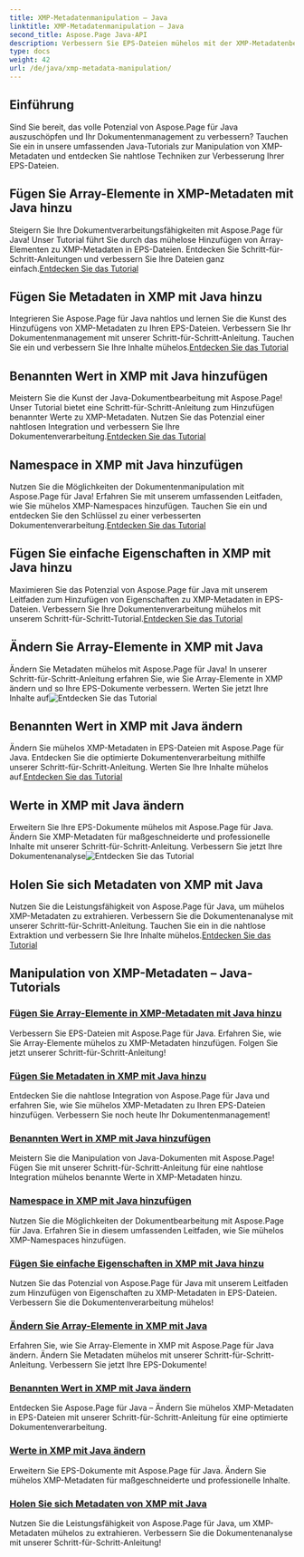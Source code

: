 ```yaml
---
title: XMP-Metadatenmanipulation – Java
linktitle: XMP-Metadatenmanipulation – Java
second_title: Aspose.Page Java-API
description: Verbessern Sie EPS-Dateien mühelos mit der XMP-Metadatenbearbeitung – vom Hinzufügen von Elementen bis zur Extraktion. Verbessern Sie Ihr Dokumentenmanagement mit unseren Leitfäden.
type: docs
weight: 42
url: /de/java/xmp-metadata-manipulation/
---
```


## Einführung

Sind Sie bereit, das volle Potenzial von Aspose.Page für Java auszuschöpfen und Ihr Dokumentenmanagement zu verbessern? Tauchen Sie ein in unsere umfassenden Java-Tutorials zur Manipulation von XMP-Metadaten und entdecken Sie nahtlose Techniken zur Verbesserung Ihrer EPS-Dateien.

## Fügen Sie Array-Elemente in XMP-Metadaten mit Java hinzu

 Steigern Sie Ihre Dokumentverarbeitungsfähigkeiten mit Aspose.Page für Java! Unser Tutorial führt Sie durch das mühelose Hinzufügen von Array-Elementen zu XMP-Metadaten in EPS-Dateien. Entdecken Sie Schritt-für-Schritt-Anleitungen und verbessern Sie Ihre Dateien ganz einfach.[Entdecken Sie das Tutorial](./add-array-items/)

## Fügen Sie Metadaten in XMP mit Java hinzu

 Integrieren Sie Aspose.Page für Java nahtlos und lernen Sie die Kunst des Hinzufügens von XMP-Metadaten zu Ihren EPS-Dateien. Verbessern Sie Ihr Dokumentenmanagement mit unserer Schritt-für-Schritt-Anleitung. Tauchen Sie ein und verbessern Sie Ihre Inhalte mühelos.[Entdecken Sie das Tutorial](./add-metadata/)

## Benannten Wert in XMP mit Java hinzufügen

Meistern Sie die Kunst der Java-Dokumentbearbeitung mit Aspose.Page! Unser Tutorial bietet eine Schritt-für-Schritt-Anleitung zum Hinzufügen benannter Werte zu XMP-Metadaten. Nutzen Sie das Potenzial einer nahtlosen Integration und verbessern Sie Ihre Dokumentenverarbeitung.[Entdecken Sie das Tutorial](./add-named-value/)

## Namespace in XMP mit Java hinzufügen

 Nutzen Sie die Möglichkeiten der Dokumentenmanipulation mit Aspose.Page für Java! Erfahren Sie mit unserem umfassenden Leitfaden, wie Sie mühelos XMP-Namespaces hinzufügen. Tauchen Sie ein und entdecken Sie den Schlüssel zu einer verbesserten Dokumentenverarbeitung.[Entdecken Sie das Tutorial](./add-namespace/)

## Fügen Sie einfache Eigenschaften in XMP mit Java hinzu

 Maximieren Sie das Potenzial von Aspose.Page für Java mit unserem Leitfaden zum Hinzufügen von Eigenschaften zu XMP-Metadaten in EPS-Dateien. Verbessern Sie Ihre Dokumentenverarbeitung mühelos mit unserem Schritt-für-Schritt-Tutorial.[Entdecken Sie das Tutorial](./add-simple-properties/)

## Ändern Sie Array-Elemente in XMP mit Java

 Ändern Sie Metadaten mühelos mit Aspose.Page für Java! In unserer Schritt-für-Schritt-Anleitung erfahren Sie, wie Sie Array-Elemente in XMP ändern und so Ihre EPS-Dokumente verbessern. Werten Sie jetzt Ihre Inhalte auf![Entdecken Sie das Tutorial](./change-array-items/)

## Benannten Wert in XMP mit Java ändern

Ändern Sie mühelos XMP-Metadaten in EPS-Dateien mit Aspose.Page für Java. Entdecken Sie die optimierte Dokumentenverarbeitung mithilfe unserer Schritt-für-Schritt-Anleitung. Werten Sie Ihre Inhalte mühelos auf.[Entdecken Sie das Tutorial](./change-named-value/)

## Werte in XMP mit Java ändern

 Erweitern Sie Ihre EPS-Dokumente mühelos mit Aspose.Page für Java. Ändern Sie XMP-Metadaten für maßgeschneiderte und professionelle Inhalte mit unserer Schritt-für-Schritt-Anleitung. Verbessern Sie jetzt Ihre Dokumentenanalyse![Entdecken Sie das Tutorial](./change-values/)

## Holen Sie sich Metadaten von XMP mit Java

 Nutzen Sie die Leistungsfähigkeit von Aspose.Page für Java, um mühelos XMP-Metadaten zu extrahieren. Verbessern Sie die Dokumentenanalyse mit unserer Schritt-für-Schritt-Anleitung. Tauchen Sie ein in die nahtlose Extraktion und verbessern Sie Ihre Inhalte mühelos.[Entdecken Sie das Tutorial](./get-metadata/)
## Manipulation von XMP-Metadaten – Java-Tutorials
### [Fügen Sie Array-Elemente in XMP-Metadaten mit Java hinzu](./add-array-items/)
Verbessern Sie EPS-Dateien mit Aspose.Page für Java. Erfahren Sie, wie Sie Array-Elemente mühelos zu XMP-Metadaten hinzufügen. Folgen Sie jetzt unserer Schritt-für-Schritt-Anleitung!
### [Fügen Sie Metadaten in XMP mit Java hinzu](./add-metadata/)
Entdecken Sie die nahtlose Integration von Aspose.Page für Java und erfahren Sie, wie Sie mühelos XMP-Metadaten zu Ihren EPS-Dateien hinzufügen. Verbessern Sie noch heute Ihr Dokumentenmanagement!
### [Benannten Wert in XMP mit Java hinzufügen](./add-named-value/)
Meistern Sie die Manipulation von Java-Dokumenten mit Aspose.Page! Fügen Sie mit unserer Schritt-für-Schritt-Anleitung für eine nahtlose Integration mühelos benannte Werte in XMP-Metadaten hinzu.
### [Namespace in XMP mit Java hinzufügen](./add-namespace/)
Nutzen Sie die Möglichkeiten der Dokumentbearbeitung mit Aspose.Page für Java. Erfahren Sie in diesem umfassenden Leitfaden, wie Sie mühelos XMP-Namespaces hinzufügen.
### [Fügen Sie einfache Eigenschaften in XMP mit Java hinzu](./add-simple-properties/)
Nutzen Sie das Potenzial von Aspose.Page für Java mit unserem Leitfaden zum Hinzufügen von Eigenschaften zu XMP-Metadaten in EPS-Dateien. Verbessern Sie die Dokumentenverarbeitung mühelos!
### [Ändern Sie Array-Elemente in XMP mit Java](./change-array-items/)
Erfahren Sie, wie Sie Array-Elemente in XMP mit Aspose.Page für Java ändern. Ändern Sie Metadaten mühelos mit unserer Schritt-für-Schritt-Anleitung. Verbessern Sie jetzt Ihre EPS-Dokumente!
### [Benannten Wert in XMP mit Java ändern](./change-named-value/)
Entdecken Sie Aspose.Page für Java – Ändern Sie mühelos XMP-Metadaten in EPS-Dateien mit unserer Schritt-für-Schritt-Anleitung für eine optimierte Dokumentenverarbeitung.
### [Werte in XMP mit Java ändern](./change-values/)
Erweitern Sie EPS-Dokumente mit Aspose.Page für Java. Ändern Sie mühelos XMP-Metadaten für maßgeschneiderte und professionelle Inhalte.
### [Holen Sie sich Metadaten von XMP mit Java](./get-metadata/)
Nutzen Sie die Leistungsfähigkeit von Aspose.Page für Java, um XMP-Metadaten mühelos zu extrahieren. Verbessern Sie die Dokumentenanalyse mit unserer Schritt-für-Schritt-Anleitung!